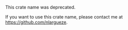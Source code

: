 This crate name was deprecated.

If you want to use this crate name, please contact me at https://github.com/nlargueze.
